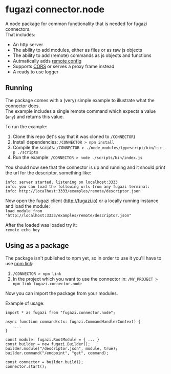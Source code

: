 # fugazi connector.node

A node package for common functionality that is needed for fugazi connectors.  
That includes:

* An http server
* The ability to add modules, either as files or as raw js objects
* The ability to add (remote) commands as js objects and functions
* Autmatically adds [remote config](https://github.com/fugazi-io/webclient/blob/master/docs/components/modules.md#remote-module)
* Supports [CORS](https://developer.mozilla.org/en-US/docs/Web/HTTP/Access_control_CORS) or serves a proxy frame instead
* A ready to use logger

## Running
The package comes with a (very) simple example to illustrate what the connector does.  
The example includes a single remote command which expects a value (`any`) and returns this value.  

To run the example:

1. Clone this repo (let's say that it was cloned to `/CONNECTOR`)
2. Install dependencies: `/CONNECTOR > npm install`
3. Compile the scripts: `/CONNECTOR > ./node_modules/typescript/bin/tsc -p ./scripts`
4. Run the example: `/CONNECTOR > node ./scripts/bin/index.js`

You should now see that the connector is up and running and it should print the url for the descriptor, something like:
```
info: server started. listening on localhost:3333
info: you can load the following urls from any fugazi terminal:
info: http://localhost:3333/examples/remote/descriptor.json
```

Now open the fugazi client (http://fugazi.io) or a locally running instance and load the module:  
`load module from "http://localhost:3333/examples/remote/descriptor.json"`

After the loaded was loaded try it:  
`remote echo hey`

## Using as a package
The package isn't published to npm yet, so in order to use it you'll have to use [npm link](https://docs.npmjs.com/cli/link): 

1. `/CONNECTOR > npm link`
2. In the project which you want to use the connector in: `/MY_PROJECT > npm link fugazi.connector.node`

Now you can import the package from your modules.

Example of usage:
```
import * as fugazi from "fugazi.connector.node";

async function command(ctx: fugazi.CommandHandlerContext) {
    ...
}

const module: fugazi.RootModule = { ... }
const builder = new fugazi.Builder();
builder.module("/descriptor.json", module, true);
builder.command("/endpoint", "get", command);

const connector = builder.build();
connector.start();
```
